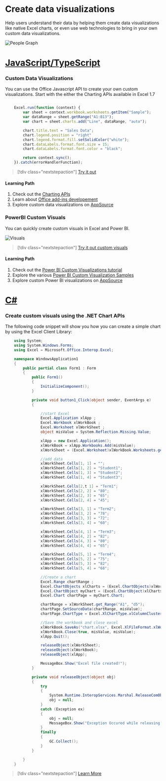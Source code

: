 # Create data visualizations

Help users understand their data by helping them create data visualizations like native Excel charts, or even use web technologies to bring in your own custom data visualizations.


![People Graph](https://az158878.vo.msecnd.net/marketing/Partner_21474836617/Product_42949674809/Asset_e208e0a1-cffd-44fa-9a34-c673b52d84b4/App0212.png)


# [JavaScript/TypeScript](#tab/js)

### Custom Data Visualizations

You can use the Office Javascript API to create your own custom visualizations.  Start with the either the Charting APIs available in Excel 1.7

```javascript

    Excel.run(function (context) {
        var sheet = context.workbook.worksheets.getItem("Sample");
        var dataRange = sheet.getRange("A1:B13");
        var chart = sheet.charts.add("Line", dataRange, "auto");

        chart.title.text = "Sales Data";
        chart.legend.position = "right"
        chart.legend.format.fill.setSolidColor("white");
        chart.dataLabels.format.font.size = 15;
        chart.dataLabels.format.font.color = "black";

        return context.sync();
    }).catch(errorHandlerFunction);
```

> [!div class="nextstepaction"]
> [Try it out](http://dev.office.com)

#### Learning Path
1. Check out the [Charting APIs](https://docs.microsoft.com/en-us/office/dev/add-ins/excel/excel-add-ins-charts)
2. Learn about [Office add-ins developement](https://dev.office.com)
3. Explore custom data visualizations on [AppSource](https://appsource.microsoft.com/en-us/marketplace/apps?product=power-bi-visuals)

### PowerBI Custom Visuals

You can quickly create custom visuals in Excel and Power BI.

![Visuals](https://powerbicdn.azureedge.net/mediahandler/blog/media/PowerBI/blog/2051210e-e17b-4320-b2bb-cb4bbf391563.jpg)

> [!div class="nextstepaction"]
> [Try it out custom visuals](http://dev.office.com)

#### Learning Path
1. Check out the [Power BI Custom Visualizations tutorial](https://docs.microsoft.com/en-us/office/dev/add-ins/excel/excel-add-ins-charts)
2. Explore the various [Power BI Custom Visualization Samples](https://github.com/Microsoft/PowerBI-visuals)
3. Explore custom Power BI visualizations on [AppSource](https://appsource.microsoft.com/en-us/marketplace/apps?product=power-bi-visuals)


# [C#](#tab/csharp)

### Create custom visuals using the .NET Chart APIs

The following code snippet will show you how you can create a simple chart by using the Excel Client Library:

```csharp
    using System;
    using System.Windows.Forms;
    using Excel = Microsoft.Office.Interop.Excel; 

    namespace WindowsApplication1
    {
        public partial class Form1 : Form
        {
            public Form1()
            {
                InitializeComponent();
            }

            private void button1_Click(object sender, EventArgs e)
            {

                //start Excel
                Excel.Application xlApp ;
                Excel.Workbook xlWorkBook ;
                Excel.Worksheet xlWorkSheet ;
                object misValue = System.Reflection.Missing.Value;

                xlApp = new Excel.Application();
                xlWorkBook = xlApp.Workbooks.Add(misValue);
                xlWorkSheet = (Excel.Worksheet)xlWorkBook.Worksheets.get_Item(1);

                //add data 
                xlWorkSheet.Cells[1, 1] = "";
                xlWorkSheet.Cells[1, 2] = "Student1";
                xlWorkSheet.Cells[1, 3] = "Student2";
                xlWorkSheet.Cells[1, 4] = "Student3";

                xlWorkSheet.Cells[2,t 1] = "Term1";
                xlWorkSheet.Cells[2, 2] = "80";
                xlWorkSheet.Cells[2, 3] = "65";
                xlWorkSheet.Cells[2, 4] = "45";

                xlWorkSheet.Cells[3, 1] = "Term2";
                xlWorkSheet.Cells[3, 2] = "78";
                xlWorkSheet.Cells[3, 3] = "72";
                xlWorkSheet.Cells[3, 4] = "60";

                xlWorkSheet.Cells[4, 1] = "Term3";
                xlWorkSheet.Cells[4, 2] = "82";
                xlWorkSheet.Cells[4, 3] = "80";
                xlWorkSheet.Cells[4, 4] = "65";

                xlWorkSheet.Cells[5, 1] = "Term4";
                xlWorkSheet.Cells[5, 2] = "75";
                xlWorkSheet.Cells[5, 3] = "82";
                xlWorkSheet.Cells[5, 4] = "68";

                //Create a chart
                Excel.Range chartRange ; 
                Excel.ChartObjects xlCharts = (Excel.ChartObjects)xlWorkSheet.ChartObjects(Type.Missing);
                Excel.ChartObject myChart = (Excel.ChartObject)xlCharts.Add(10, 80, 300, 250);
                Excel.Chart chartPage = myChart.Chart;

                chartRange = xlWorkSheet.get_Range("A1", "d5");
                chartPage.SetSourceData(chartRange, misValue);
                chartPage.ChartType = Excel.XlChartType.xlColumnClustered; 

                //Save the workbook and close excel
                xlWorkBook.SaveAs("chart.xlsx", Excel.XlFileFormat.xlWorkbookNormal, misValue, misValue, misValue, misValue, Excel.XlSaveAsAccessMode.xlExclusive, misValue, misValue, misValue, misValue, misValue);
                xlWorkBook.Close(true, misValue, misValue);
                xlApp.Quit();

                releaseObject(xlWorkSheet);
                releaseObject(xlWorkBook);
                releaseObject(xlApp);

                MessageBox.Show("Excel file created!");
            }

            private void releaseObject(object obj)
            {
                try
                {
                    System.Runtime.InteropServices.Marshal.ReleaseComObject(obj);
                    obj = null;
                }
                catch (Exception ex)
                {
                    obj = null;
                    MessageBox.Show("Exception Occured while releasing object " + ex.ToString());
                }
                finally
                {
                    GC.Collect();
                }
            }

        }
    }
```

> [!div class="nextstepaction"]
> [Learn More](http://dev.office.com)
